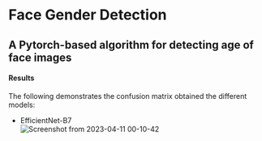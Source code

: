 # Face Gender Detection
## A Pytorch-based algorithm for detecting age of face images

#### Results
The following demonstrates the confusion matrix obtained the different models:
- EfficientNet-B7  
![Screenshot from 2023-04-11 00-10-42](https://user-images.githubusercontent.com/79300456/230994359-b1cb4402-9187-49ab-ab71-e3213382f73f.png)


